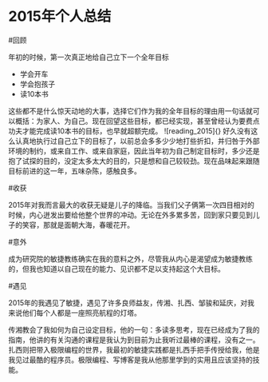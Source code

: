 2015年个人总结
==============

#回顾

年初的时候，第一次真正地给自己立下一个全年目标

- 学会开车
- 学会抱孩子
- 读10本书

这些都不是什么惊天动地的大事，选择它们作为我的全年目标的理由用一句话就可以概括：为家人、为自己。现在回望这些目标，都已经实现，甚至曾经认为要费点功夫才能完成读10本书的目标，也早就超额完成。
![reading_2015]{}
好久没有这么认真地执行过自己立下的目标了，以前总会多多少少地打些折扣，并归咎于外部环境的制约，或来自工作、或来自家庭，因此当年初为自己制定目标时，多少还是抱了试探的目的，没定太多太大的目的，只是想和自己较较劲。现在品味起来跟随目标前进的这一年，五味杂陈，感触良多。

#收获

2015年对我而言最大的收获无疑是儿子的降临。当我们父子俩第一次四目相对的时候，内心迸发出要给他整个世界的冲动。无论在外多累多苦，回到家只要见到儿子的笑容，那就是面朝大海，春暖花开。

#意外

成为研究院的敏捷教练确实在我的意料之外，尽管我从内心是渴望成为敏捷教练的，但我也知道以自己现在的能力、见识都不足以支持起这个大目标。

#遇见

2015年的我遇见了敏捷，遇见了许多良师益友，传湘、扎西、邹骏和延庆，对我来说他们每个人都是一座照亮航程的灯塔。

传湘教会了我如何为自己设定目标，他的一句：多读多思考，现在已经成为了我的指南，他讲的有关沟通的课程是我认为到目前为止我听过最棒的课程，没有之一。
扎西则把带入极限编程的世界，我最初的敏捷实践都是扎西手把手传授给我，他是我见过最酷的程序员。极限编程、写博客是我从他那里学到的实用且应该坚持的技能。
